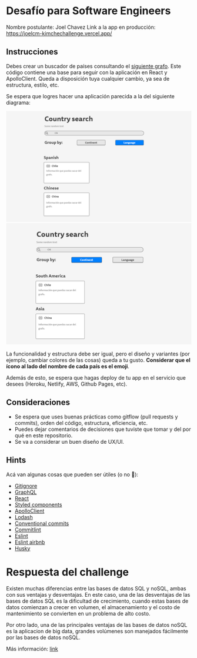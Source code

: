 # Desafío para Software Engineers

Nombre postulante: Joel Chavez
Link a la app en producción: https://joelcm-kimchechallenge.vercel.app/

## Instrucciones

Debes crear un buscador de países consultando el [siguiente grafo](https://countries.trevorblades.com/). Este código contiene una base para seguir con la aplicación en React y ApolloClient. Queda a disposición tuya cualquier cambio, ya sea de estructura, estilo, etc.

Se espera que logres hacer una aplicación parecida a la del siguiente diagrama:

![image1](imgs/1.png)
![image2](imgs/2.png)

La funcionalidad y estructura debe ser igual, pero el diseño y variantes (por ejemplo, cambiar colores de las cosas) queda a tu gusto. **Considerar que el ícono al lado del nombre de cada país es el emoji**.

Además de esto, se espera que hagas deploy de tu app en el servicio que desees (Heroku, Netlify, AWS, Github Pages, etc).

## Consideraciones

- Se espera que uses buenas prácticas como gitflow (pull requests y commits), orden del código, estructura, eficiencia, etc.
- Puedes dejar comentarios de decisiones que tuviste que tomar y del por qué en este repositorio.
- Se va a considerar un buen diseño de UX/UI.

## Hints

Acá van algunas cosas que pueden ser útiles (o no 👀):

- [Gitignore](https://www.toptal.com/developers/gitignore)
- [GraphQL](https://www.howtographql.com/)
- [React](https://es.reactjs.org/)
- [Styled components](https://styled-components.com/docs/basics)
- [ApolloClient](https://www.apollographql.com/docs/react/)
- [Lodash](https://lodash.com/)
- [Conventional commits](https://www.conventionalcommits.org/en/v1.0.0/)
- [Commitlint](https://commitlint.js.org/#/)
- [Eslint](https://eslint.org/)
- [Eslint airbnb](https://www.npmjs.com/package/eslint-config-airbnb)
- [Husky](https://www.npmjs.com/package/husky)

# Respuesta del challenge

Existen muchas diferencias entre las bases de datos SQL y noSQL, ambas con sus ventajas y desventajas. En este caso, una de las desventajas de las bases de datos SQL es la dificultad de crecimiento, cuando estas bases de datos comienzan a crecer en volumen, el almacenamiento y el costo de mantenimiento se convierten en un problema de alto costo.

Por otro lado, una de las principales ventajas de las bases de datos noSQL es la aplicacion de big data, grandes volúmenes son manejados fácilmente por las bases de datos noSQL.

Más información: [link](https://guidocutipa.blog.bo/principales-ventajas-desventajas-bases-de-datos-relacionales-no-relacionales-nosql-vs-sql)